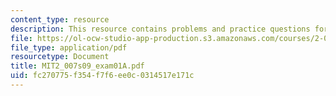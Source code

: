 ```yaml
---
content_type: resource
description: This resource contains problems and practice questions for the course.
file: https://ol-ocw-studio-app-production.s3.amazonaws.com/courses/2-007-design-and-manufacturing-i-spring-2009/fc270775f354f7f6ee0c0314517e171c_MIT2_007s09_exam01A.pdf
file_type: application/pdf
resourcetype: Document
title: MIT2_007s09_exam01A.pdf
uid: fc270775-f354-f7f6-ee0c-0314517e171c
---
```

